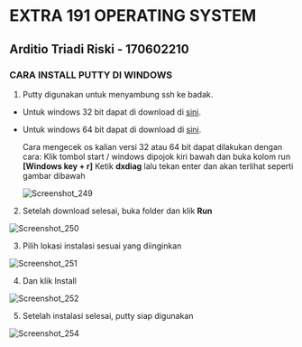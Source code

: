 # EXTRA 191 OPERATING SYSTEM

## Arditio Triadi Riski - 170602210

### CARA INSTALL PUTTY DI WINDOWS

1. Putty digunakan untuk menyambung ssh ke badak.
- Untuk windows 32 bit dapat di download di [sini](https://the.earth.li/~sgtatham/putty/latest/w32/putty-0.71-installer.msi).
- Untuk windows 64 bit dapat di download di [sini](https://the.earth.li/~sgtatham/putty/latest/w64/putty-64bit-0.71-installer.msi).

  Cara mengecek os kalian versi 32 atau 64 bit dapat dilakukan dengan cara:
  Klik tombol start / windows dipojok kiri bawah dan buka kolom run **[Windows key + r]**
  Ketik **dxdiag** lalu tekan enter dan akan terlihat seperti gambar dibawah
  
  ![Screenshot_249](https://user-images.githubusercontent.com/51958728/60397929-bf585d00-9b7c-11e9-817a-fe91125c6295.png)


2. Setelah download selesai, buka folder dan klik **Run**

![Screenshot_250](https://user-images.githubusercontent.com/51958728/60398272-a0f46080-9b80-11e9-9118-89018e517c01.png)

3. Pilih lokasi instalasi sesuai yang diinginkan

![Screenshot_251](https://user-images.githubusercontent.com/51958728/60398304-e6b12900-9b80-11e9-887b-ef67967ea4e2.png)

4. Dan klik Install

![Screenshot_252](https://user-images.githubusercontent.com/51958728/60398309-fdf01680-9b80-11e9-8d1e-43dd1efcf54b.png)

5. Setelah instalasi selesai, putty siap digunakan

![Screenshot_254](https://user-images.githubusercontent.com/51958728/60398361-2d9f1e80-9b81-11e9-93eb-6bfdd027bf21.png)


